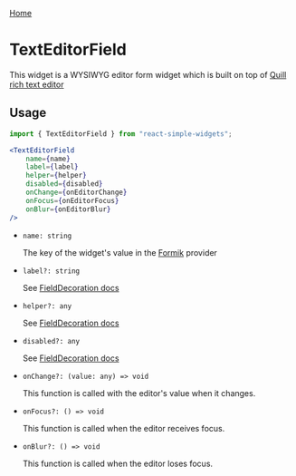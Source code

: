 [Home](../../../README.md)

# TextEditorField

This widget is a WYSIWYG editor form widget which is built on top of [Quill rich text editor](https://quilljs.com/)

## Usage

```jsx
import { TextEditorField } from "react-simple-widgets";

<TextEditorField
    name={name}
    label={label}
    helper={helper}
    disabled={disabled}
    onChange={onEditorChange}
    onFocus={onEditorFocus}
    onBlur={onEditorBlur}
/>
```

-   `name: string`

    The key of the widget's value in the [Formik](https://jaredpalmer.com/formik/) provider

- `label?: string`

  See [FieldDecoration docs](../field-decoration/field-decoration-usage.md)

- `helper?: any`

  See [FieldDecoration docs](../field-decoration/field-decoration-usage.md)

-   `disabled?: any`

    See [FieldDecoration docs](../field-decoration/field-decoration-usage.md)

-   `onChange?: (value: any) => void`

    This function is called with the editor's value when it changes.
    
-   `onFocus?: () => void`

    This function is called when the editor receives focus.
    
-   `onBlur?: () => void`

    This function is called when the editor loses focus.
